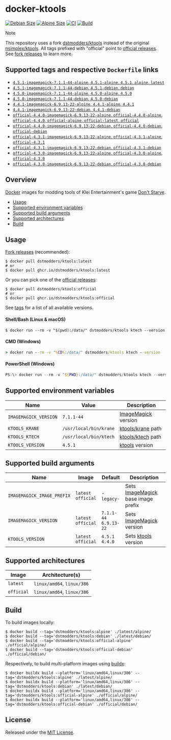 # docker-ktools

[![Debian Size]](https://hub.docker.com/r/dstmodders/ktools)
[![Alpine Size]](https://hub.docker.com/r/dstmodders/ktools)
[![CI]](https://github.com/dstmodders/docker-ktools/actions/workflows/ci.yml)
[![Build]](https://github.com/dstmodders/docker-ktools/actions/workflows/build.yml)

> [!NOTE]
> This repository uses a fork [dstmodders/ktools] instead of the original
> [nsimplex/ktools]. All tags prefixed with "official" point to
> [official releases]. See [fork releases] to learn more.

## Supported tags and respective `Dockerfile` links

- [`4.5.1-imagemagick-7.1.1-44-alpine`, `4.5.1-alpine`, `4.5.1`, `alpine`, `latest`](https://github.com/dstmodders/docker-ktools/blob/00c59ce810f15e95170663f484a37bb5a332a155/latest/alpine/Dockerfile)
- [`4.5.1-imagemagick-7.1.1-44-debian`, `4.5.1-debian`, `debian`](https://github.com/dstmodders/docker-ktools/blob/00c59ce810f15e95170663f484a37bb5a332a155/latest/debian/Dockerfile)
- [`4.5.0-imagemagick-7.1.1-44-alpine`, `4.5.0-alpine`, `4.5.0`](https://github.com/dstmodders/docker-ktools/blob/00c59ce810f15e95170663f484a37bb5a332a155/latest/alpine/Dockerfile)
- [`4.5.0-imagemagick-7.1.1-44-debian`, `4.5.0-debian`](https://github.com/dstmodders/docker-ktools/blob/00c59ce810f15e95170663f484a37bb5a332a155/latest/debian/Dockerfile)
- [`4.4.1-imagemagick-6.9.13-22-alpine`, `4.4.1-alpine`, `4.4.1`](https://github.com/dstmodders/docker-ktools/blob/00c59ce810f15e95170663f484a37bb5a332a155/latest/alpine/Dockerfile)
- [`4.4.1-imagemagick-6.9.13-22-debian`, `4.4.1-debian`](https://github.com/dstmodders/docker-ktools/blob/00c59ce810f15e95170663f484a37bb5a332a155/latest/debian/Dockerfile)
- [`official-4.4.0-imagemagick-6.9.13-22-alpine`, `official-4.4.0-alpine`, `official-4.4.0`, `official-alpine`, `official-latest`, `official`](https://github.com/dstmodders/docker-ktools/blob/00c59ce810f15e95170663f484a37bb5a332a155/official/alpine/Dockerfile)
- [`official-4.4.0-imagemagick-6.9.13-22-debian`, `official-4.4.0-debian`, `official-debian`](https://github.com/dstmodders/docker-ktools/blob/00c59ce810f15e95170663f484a37bb5a332a155/official/debian/Dockerfile)
- [`official-4.3.1-imagemagick-6.9.13-22-alpine`, `official-4.3.1-alpine`, `official-4.3.1`](https://github.com/dstmodders/docker-ktools/blob/00c59ce810f15e95170663f484a37bb5a332a155/official/alpine/Dockerfile)
- [`official-4.3.1-imagemagick-6.9.13-22-debian`, `official-4.3.1-debian`](https://github.com/dstmodders/docker-ktools/blob/00c59ce810f15e95170663f484a37bb5a332a155/official/debian/Dockerfile)
- [`official-4.3.0-imagemagick-6.9.13-22-alpine`, `official-4.3.0-alpine`, `official-4.3.0`](https://github.com/dstmodders/docker-ktools/blob/00c59ce810f15e95170663f484a37bb5a332a155/official/alpine/Dockerfile)
- [`official-4.3.0-imagemagick-6.9.13-22-debian`, `official-4.3.0-debian`](https://github.com/dstmodders/docker-ktools/blob/00c59ce810f15e95170663f484a37bb5a332a155/official/debian/Dockerfile)

## Overview

[Docker] images for modding tools of Klei Entertainment's game [Don't Starve].

- [Usage](#usage)
- [Supported environment variables](#supported-environment-variables)
- [Supported build arguments](#supported-build-arguments)
- [Supported architectures](#supported-architectures)
- [Build](#build)

## Usage

[Fork releases] (recommended):

```shell
$ docker pull dstmodders/ktools:latest
# or
$ docker pull ghcr.io/dstmodders/ktools:latest
```

Or you can pick one of the [official releases]:

```shell
$ docker pull dstmodders/ktools:official
# or
$ docker pull ghcr.io/dstmodders/ktools:official
```

See [tags] for a list of all available versions.

#### Shell/Bash (Linux & macOS)

```shell
$ docker run --rm -v "$(pwd):/data/" dstmodders/ktools ktech --version
```

#### CMD (Windows)

```cmd
> docker run --rm -v "%CD%:/data/" dstmodders/ktools ktech --version
```

#### PowerShell (Windows)

```powershell
PS:\> docker run --rm -v "${PWD}:/data/" dstmodders/ktools ktech --version
```

## Supported environment variables

| Name                  | Value                  | Description           |
| --------------------- | ---------------------- | --------------------- |
| `IMAGEMAGICK_VERSION` | `7.1.1-44`             | [ImageMagick] version |
| `KTOOLS_KRANE`        | `/usr/local/bin/krane` | [ktools/krane] path   |
| `KTOOLS_KTECH`        | `/usr/local/bin/ktech` | [ktools/ktech] path   |
| `KTOOLS_VERSION`      | `4.5.1`                | [ktools] version      |

## Supported build arguments

| Name                       | Image                    | Default                     | Description                          |
| -------------------------- | ------------------------ | --------------------------- | ------------------------------------ |
| `IMAGEMAGICK_IMAGE_PREFIX` | `latest`<br />`official` | -<br />`legacy-`            | Sets [ImageMagick] base image prefix |
| `IMAGEMAGICK_VERSION`      | `latest`<br />`official` | `7.1.1-44`<br />`6.9.13-22` | Sets [ImageMagick] version           |
| `KTOOLS_VERSION`           | `latest`<br />`official` | `4.5.1`<br />`4.4.0`        | Sets [ktools] version                |

## Supported architectures

| Image      | Architecture(s)            |
| ---------- | -------------------------- |
| `latest`   | `linux/amd64`, `linux/386` |
| `official` | `linux/amd64`, `linux/386` |

## Build

To build images locally:

```shell
$ docker build --tag='dstmodders/ktools:alpine' ./latest/alpine/
$ docker build --tag='dstmodders/ktools:debian' ./latest/debian/
$ docker build --tag='dstmodders/ktools:official-alpine' ./official/alpine/
$ docker build --tag='dstmodders/ktools:official-debian' ./official/debian/
```

Respectively, to build multi-platform images using [buildx]:

```shell
$ docker buildx build --platform='linux/amd64,linux/386' --tag='dstmodders/ktools:alpine' ./latest/alpine/
$ docker buildx build --platform='linux/amd64,linux/386' --tag='dstmodders/ktools:debian' ./latest/debian/
$ docker buildx build --platform='linux/amd64,linux/386' --tag='dstmodders/ktools:official-alpine' ./official/alpine/
$ docker buildx build --platform='linux/amd64,linux/386' --tag='dstmodders/ktools:official-debian' ./official/debian/
```

## License

Released under the [MIT License](https://opensource.org/licenses/MIT).

[alpine size]: https://img.shields.io/docker/image-size/dstmodders/ktools/alpine?label=alpine%20size&logo=docker
[build]: https://img.shields.io/github/actions/workflow/status/dstmodders/docker-ktools/build.yml?branch=main&label=build&logo=github
[buildx]: https://github.com/docker/buildx
[ci]: https://img.shields.io/github/actions/workflow/status/dstmodders/docker-ktools/ci.yml?branch=main&label=ci&logo=github
[debian size]: https://img.shields.io/docker/image-size/dstmodders/ktools/debian?label=debian%20size&logo=docker
[docker]: https://www.docker.com/
[don't starve]: https://www.klei.com/games/dont-starve
[dstmodders/ktools]: https://github.com/dstmodders/ktools
[fork releases]: https://github.com/dstmodders/ktools/releases
[imagemagick]: https://imagemagick.org/index.php
[ktools/krane]: https://github.com/dstmodders/ktools?tab=readme-ov-file#krane
[ktools/ktech]: https://github.com/dstmodders/ktools?tab=readme-ov-file#ktech
[ktools]: https://github.com/dstmodders/ktools
[nsimplex/ktools]: https://github.com/nsimplex/ktools
[official releases]: https://github.com/nsimplex/ktools/releases
[tags]: https://hub.docker.com/r/dstmodders/ktools/tags
